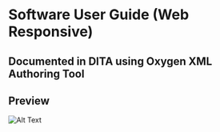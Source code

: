 # Software User Guide (Web Responsive)
## Documented in DITA using Oxygen XML Authoring Tool

## Preview
![Alt Text](https://github.com/joyceclc23/dita-xml-jsample/blob/main/ugsamples/images/software-ug-responsive-demo.gif)
